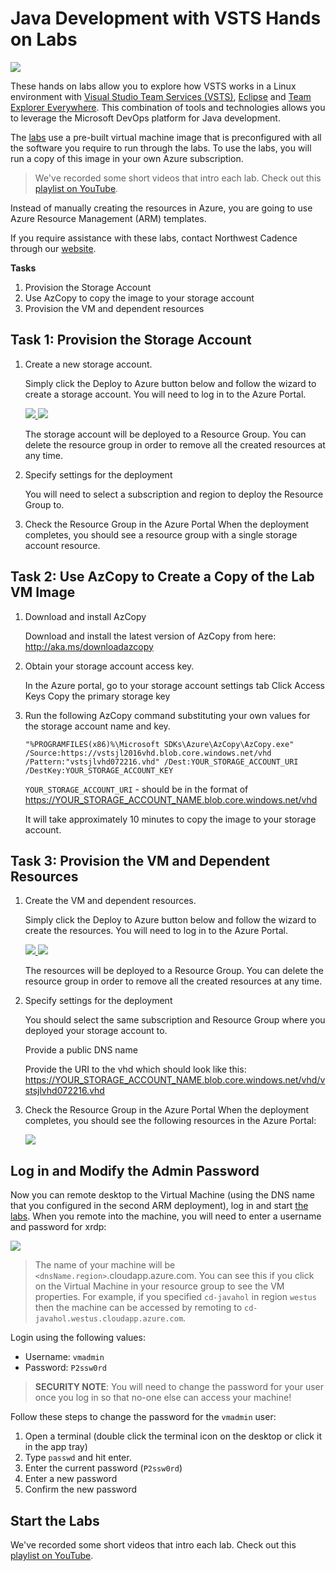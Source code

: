 # Java Development with VSTS Hands on Labs

![](images/all_logo.png)

These hands on labs allow you to explore how VSTS works in a Linux environment with [Visual Studio Team Services (VSTS)](https://www.visualstudio.com/en-us/products/visual-studio-team-services-vs.aspx), [Eclipse](https://eclipse.org/downloads/) and [Team Explorer Everywhere](https://www.visualstudio.com/en-us/products/team-explorer-everywhere-vs.aspx). This combination of tools and technologies allows you to leverage the Microsoft DevOps platform for Java development. 

The [labs](labs/readme.md) use a pre-built virtual machine image that is preconfigured with all the software you require to run through the labs.  To use the labs, you will run a copy of this image in your own Azure subscription.

> We've recorded some short videos that intro each lab. Check out this [playlist on YouTube](https://youtu.be/O1UTj-wZr3k?list=PLu1D89Nlvq9hUaf-wdBXVcKfQiqY7Y0AI).

Instead of manually creating the resources in Azure, you are going to use Azure Resource Management (ARM) templates.

If you require assistance with these labs, contact Northwest Cadence through our [website](http://nwcadence.com).

**Tasks**

1. Provision the Storage Account
2. Use AzCopy to copy the image to your storage account
3. Provision the VM and dependent resources

## Task 1: Provision the Storage Account
    
1. Create a new storage account.
    
    Simply click the Deploy to Azure button below and follow the wizard to create a storage account. You will need to log in to the Azure Portal.
                                                                     
	<a href="https://portal.azure.com/#create/Microsoft.Template/uri/https%3A%2F%2Fraw.githubusercontent.com%2Fnwcadence%2Fjava-dev-vsts%2Fmaster%2FJavaDevVSTS-Storage.json" target="_blank">
		<img src="http://azuredeploy.net/deploybutton.png"/>
	</a>
	<a href="http://armviz.io/#/?load=https%3A%2F%2Fraw.githubusercontent.com%2Fnwcadence%2Fjava-dev-vsts%2Fmaster%2FJavaDevVSTS-Storage.json" target="_blank">
		<img src="http://armviz.io/visualizebutton.png"/>
	</a>

    The storage account will be deployed to a Resource Group. You can delete the resource group in order to remove all the created resources at any time.

1. Specify settings for the deployment
    
    You will need to select a subscription and region to deploy the Resource Group to.

1. Check the Resource Group in the Azure Portal
    When the deployment completes, you should see a resource group with a single storage account resource.


## Task 2: Use AzCopy to Create a Copy of the Lab VM Image

1. Download and install AzCopy

	Download and install the latest version of AzCopy from here: http://aka.ms/downloadazcopy

1. Obtain your storage account access key.

	In the Azure portal, go to your storage account settings tab
	Click Access Keys
	Copy the primary storage key

1. Run the following AzCopy command substituting your own values for the storage account name and key.

	```
	"%PROGRAMFILES(x86)%\Microsoft SDKs\Azure\AzCopy\AzCopy.exe" /Source:https://vstsjl2016vhd.blob.core.windows.net/vhd /Pattern:"vstsjlvhd072216.vhd" /Dest:YOUR_STORAGE_ACCOUNT_URI /DestKey:YOUR_STORAGE_ACCOUNT_KEY
	```

	`YOUR_STORAGE_ACCOUNT_URI` - should be in the format of https://YOUR_STORAGE_ACCOUNT_NAME.blob.core.windows.net/vhd

	It will take approximately 10 minutes to copy the image to your storage account.


## Task 3: Provision the VM and Dependent Resources

1. Create the VM and dependent resources.
    
    Simply click the Deploy to Azure button below and follow the wizard to create the resources. You will need to log in to the Azure Portal.
                                                                     
	<a href="https://portal.azure.com/#create/Microsoft.Template/uri/https%3A%2F%2Fraw.githubusercontent.com%2Fnwcadence%2Fjava-dev-vsts%2Fmaster%2FJavaDevVSTS-VM.json" target="_blank">
		<img src="http://azuredeploy.net/deploybutton.png"/>
	</a>
	<a href="http://armviz.io/#/?load=https%3A%2F%2Fraw.githubusercontent.com%2Fnwcadence%2Fjava-dev-vsts%2Fmaster%2FJavaDevVSTS-VM.json" target="_blank">
		<img src="http://armviz.io/visualizebutton.png"/>
	</a>

    The resources will be deployed to a Resource Group. You can delete the resource group in order to remove all the created resources at any time.

1. Specify settings for the deployment
    
    You should select the same subscription and Resource Group where you deployed your storage account to.

	Provide a public DNS name

	Provide the URI to the vhd which should look like this: https://YOUR_STORAGE_ACCOUNT_NAME.blob.core.windows.net/vhd/vstsjlvhd072216.vhd

1. Check the Resource Group in the Azure Portal
    When the deployment completes, you should see the following resources in the Azure Portal:

    ![](images/resources.png)

## Log in and Modify the Admin Password

Now you can remote desktop to the Virtual Machine (using the DNS name that you configured in the second ARM deployment), log in and start [the labs](labs/readme.md). When you remote into the machine, you will need to enter a username and password for xrdp:

![](images/xrdp.png)

> The name of your machine will be `<dnsName.region>`.cloudapp.azure.com. You can see this if you click on the Virtual Machine in your resource group to see the VM properties. For example, if you specified `cd-javahol` in region `westus` then the machine can be accessed by remoting to `cd-javahol.westus.cloudapp.azure.com`. 

Login using the following values:

- Username: `vmadmin`
- Password: `P2ssw0rd`

> **SECURITY NOTE**: You will need to change the password for your user once you log in so that no-one else can access your machine!

Follow these steps to change the password for the `vmadmin` user:

1. Open a terminal (double click the terminal icon on the desktop or click it in the app tray)
1. Type `passwd` and hit enter.
1. Enter the current password (`P2ssw0rd`)
1. Enter a new password
1. Confirm the new password

## Start the Labs
We've recorded some short videos that intro each lab. Check out this [playlist on YouTube](https://youtu.be/O1UTj-wZr3k?list=PLu1D89Nlvq9hUaf-wdBXVcKfQiqY7Y0AI).